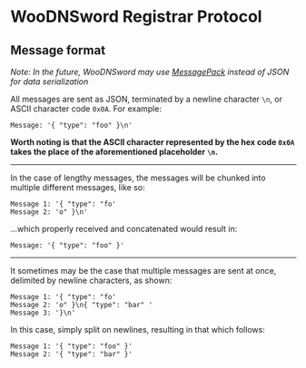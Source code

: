 # WooDNSword Registrar Protocol

## Message format
*Note: In the future, WooDNSword may use [MessagePack](http://msgpack.org)
instead of JSON for data serialization*

All messages are sent as JSON, terminated by a newline character `\n`, or ASCII
character code `0x0A`. For example:

	Message: '{ "type": "foo" }\n'

**Worth noting is that the ASCII character represented by the hex code
`0x0A` takes the place of the aforementioned placeholder `\n`.**

---

In the case of lengthy messages, the messages will be
chunked into multiple different messages, like so:

    Message 1: '{ "type": "fo'
    Message 2: 'o" }\n'

...which properly received and concatenated would result in:

    Message: '{ "type": "foo" }'

---

It sometimes may be the case that multiple messages are sent at once,
delimited by newline characters, as shown:

    Message 1: '{ "type": "fo'
    Message 2: 'o" }\n{ "type": "bar" '
    Message 3: '}\n'

In this case, simply split on newlines, resulting in that which follows:

	Message 1: '{ "type": "foo" }'
	Message 2: '{ "type": "bar" }'
